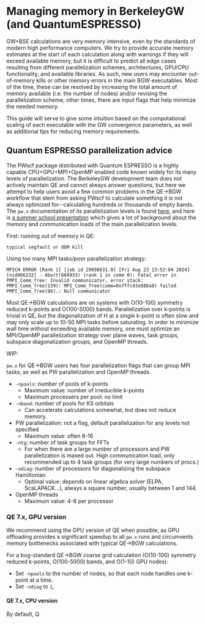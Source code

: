 # Managing memory in BerkeleyGW (and QuantumESPRESSO)

GW+BSE calculations are very memory intensive, even by the standards of modern high performance computers. We try to provide accurate memory estimates at the start of each calculation along with warnings if they will exceed available memory, but it is difficult to predict all edge cases resulting from different parallelization schemes, architectures, GPU/CPU functionality, and available libraries. As such, new users may encounter out-of-memory kills or other memory errors in the main BGW executables. Most of the time, these can be resolved by increasing the total amount of memory available (i.e. the number of nodes) and/or revising the parallelization scheme; other times, there are input flags that help minimize the needed memory.

This guide will serve to give some intuition based on the computational scaling of each executable with the GW convergence parameters, as well as additional tips for reducing memory requirements.

## Quantum ESPRESSO parallelization advice

The PWscf package distributed with Quantum ESPRESSO is a highly capable CPU+GPU+MPI+OpenMP enabled code known widely for its many levels of parallelization. The BerkeleyGW development team does not actively maintain QE and cannot always answer questions, but here we attempt to help users avoid a few common problems in the QE->BGW workflow that stem from asking PWscf to calculate something it is not always optimized for--calculating hundreds or thousands of empty bands. The `pw.x` documentation of its parallelization levels is found [here](https://www.quantum-espresso.org/Doc/user_guide/node20.html), and here is [a summer school presentation](https://indico.ictp.it/event/9616/session/53/contribution/89/material/slides/0.pdf) which gives a lot of background about the memory and communication loads of the main parallelization levels.

First: running out of memory in QE:
```
typical segfault or OOM kill
```
Using too many MPI tasks/poor parallelization strategy:
```
MPICH ERROR [Rank 1] [job id 29698631.0] [Fri Aug 23 13:52:04 2024] [nid006232] - Abort(604933) (rank 1 in comm 0): Fatal error in PMPI_Comm_free: Invalid communicator, error stack:
PMPI_Comm_free(139): MPI_Comm_free(comm=0x7ffc43a888a0) failed
PMPI_Comm_free(86).: Null communicator
```

Most QE->BGW calculations are on systems with O(10-100) symmetry reduced k-points and O(100-5000) bands. Parallelization over k-points is trivial in QE, but the diagonalization of H at a single k-point is often slow and may only scale up to 10-50 MPI tasks before saturating. In order to minimize wall time without exceeding available memory, one must optimize an MPI/OpenMP parallelization strategy over plane waves, task groups, subspace diagonalization groups, and OpenMP threads.

WIP:

`pw.x` for QE->BGW users has four parallelization flags that can group MPI tasks, as well as PW parallelization and OpenMP threads.
* `-npools`: number of pools of k-points
  * Maximum value: number of irreducible k-points
  * Maximum processers per pool: no limit
* `-nband`: number of pools for KS orbitals
  * Can accelerate calculations somewhat, but does not reduce memory.
* PW parallelization: not a flag, default parallelization for any levels not specified
  * Maximum value: often 8-16
* `-ntg`: number of task groups for FFTs
  * For when there are a large number of processors and PW parallelization is maxed out. High communication load, only recommended up to 4 task groups (for very large numbers of procs.)
* `-ndiag`: number of processors for diagonalizing the subspace Hamiltonian
  * Optimal value: depends on linear algebra solver (ELPA, ScaLAPACK...), always a square number, usually between 1 and 144.
* OpenMP threads
  * Maximum value: 4-8 per processor


### QE 7.x, GPU version
We recommend using the GPU version of QE when possible, as GPU offloading provides a significant speedup to all `pw.x` runs and circumvents memory bottlenecks associated with typical QE->BGW calculations.

For a bog-standard QE->BGW coarse grid calculation (O(10-100) symmetry reduced k-points, O(100-5000) bands, and O(1-10) GPU nodes):
* Set `-npools` to the number of nodes, so that each node handles one k-point at a time.
* Set `-ndiag` to `1`, 

#### QE 7.x, CPU version

By default, Q

